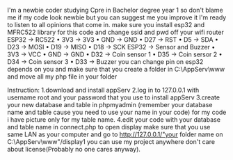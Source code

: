 I'm a newbie coder studying Cpre in Bachelor degree year 1 so don't blame me if my code look 
newbie but you can suggest me you improve it I'm ready to listen to all opinions that come in.
make sure you install esp32 and MFRC522 library for this code 
and change ssid and pwd off your wifi router
ESP32 -> RC522
            • 3V3 -> 3V3
            • GND -> GND
            • D27 -> RST
            • D5 -> SDA
            • D23 -> MOSI
            • D19 -> MISO
            • D18 -> SCK
ESP32 -> Sensor and Buzzer
            • 3V3 -> VCC
            • GND -> GND
            • D32 -> Coin sensor 1
            • D35 -> Coin sersor 2
            • D34 -> Coin sensor 3
            • D33 -> Buzzer
you can change pin on esp32 depends on you
and make sure that you create a folder in C:\AppServ\www and move all my php file in your folder 

Instruction:
1.download and install appServ
2.log in to 127.0.0.1 with username root and your password that you use to install appServ
3.create your new database  and table in phpmyadmin (remember your database name and table cause you need to use your name in your code) for my code i have picture only for my table name. 
4.edit your code with your database and table name in connect.php
to open display make sure that you use same LAN as your computer and go to http://127.0.0.1/"your folder name on C:\AppServ\www"/display1
you can use my project anywhere don't care about license(Probably no one cares anyway).
